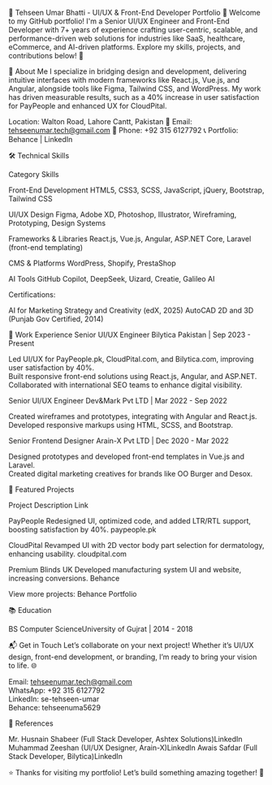 🌟 Tehseen Umar Bhatti - UI/UX & Front-End Developer Portfolio
👋 Welcome to my GitHub portfolio! I'm a Senior UI/UX Engineer and Front-End Developer with 7+ years of experience crafting user-centric, scalable, and performance-driven web solutions for industries like SaaS, healthcare, eCommerce, and AI-driven platforms. Explore my skills, projects, and contributions below! 🚀


📌 About Me
I specialize in bridging design and development, delivering intuitive interfaces with modern frameworks like React.js, Vue.js, and Angular, alongside tools like Figma, Tailwind CSS, and WordPress. My work has driven measurable results, such as a 40% increase in user satisfaction for PayPeople and enhanced UX for CloudPital.

Location: Walton Road, Lahore Cantt, Pakistan 📍
Email: tehseenumar.tech@gmail.com 📧
Phone: +92 315 6127792 📞
Portfolio: Behance | LinkedIn



🛠️ Technical Skills



Category
Skills



Front-End Development
HTML5, CSS3, SCSS, JavaScript, jQuery, Bootstrap, Tailwind CSS


UI/UX Design
Figma, Adobe XD, Photoshop, Illustrator, Wireframing, Prototyping, Design Systems


Frameworks & Libraries
React.js, Vue.js, Angular, ASP.NET Core, Laravel (front-end templating)


CMS & Platforms
WordPress, Shopify, PrestaShop


AI Tools
GitHub Copilot, DeepSeek, Uizard, Creatie, Galileo AI


Certifications:

AI for Marketing Strategy and Creativity (edX, 2025)
AutoCAD 2D and 3D (Punjab Gov Certified, 2014)


💼 Work Experience
Senior UI/UX Engineer
Bilytica Pakistan | Sep 2023 - Present  

Led UI/UX for PayPeople.pk, CloudPital.com, and Bilytica.com, improving user satisfaction by 40%.  
Built responsive front-end solutions using React.js, Angular, and ASP.NET.  
Collaborated with international SEO teams to enhance digital visibility.

Senior UI/UX Engineer
Dev&Mark Pvt LTD | Mar 2022 - Sep 2022  

Created wireframes and prototypes, integrating with Angular and React.js.  
Developed responsive markups using HTML, SCSS, and Bootstrap.

Senior Frontend Designer
Arain-X Pvt LTD | Dec 2020 - Mar 2022  

Designed prototypes and developed front-end templates in Vue.js and Laravel.  
Created digital marketing creatives for brands like OO Burger and Desox.


🌟 Featured Projects



Project
Description
Link



PayPeople
Redesigned UI, optimized code, and added LTR/RTL support, boosting satisfaction by 40%.
paypeople.pk


CloudPital
Revamped UI with 2D vector body part selection for dermatology, enhancing usability.
cloudpital.com


Premium Blinds UK
Developed manufacturing system UI and website, increasing conversions.
Behance



View more projects: Behance Portfolio


📚 Education

BS Computer ScienceUniversity of Gujrat | 2014 - 2018


📬 Get in Touch
Let’s collaborate on your next project! Whether it’s UI/UX design, front-end development, or branding, I’m ready to bring your vision to life. 🌐

Email: tehseenumar.tech@gmail.com  
WhatsApp: +92 315 6127792  
LinkedIn: se-tehseen-umar  
Behance: tehseenuma5629

🙌 References

Mr. Husnain Shabeer (Full Stack Developer, Ashtex Solutions)LinkedIn
Muhammad Zeeshan (UI/UX Designer, Arain-X)LinkedIn
Awais Safdar (Full Stack Developer, Bilytica)LinkedIn


⭐ Thanks for visiting my portfolio! Let’s build something amazing together! 🌟
